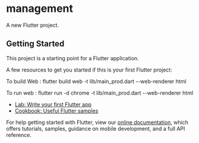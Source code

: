 # management

A new Flutter project.

## Getting Started

This project is a starting point for a Flutter application.

A few resources to get you started if this is your first Flutter project:

To build Web :
flutter build web -t lib/main_prod.dart --web-renderer html

To run web :
flutter run -d chrome -t lib/main_prod.dart --web-renderer html

- [Lab: Write your first Flutter app](https://flutter.dev/docs/get-started/codelab)
- [Cookbook: Useful Flutter samples](https://flutter.dev/docs/cookbook)

For help getting started with Flutter, view our
[online documentation](https://flutter.dev/docs), which offers tutorials,
samples, guidance on mobile development, and a full API reference.
